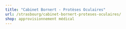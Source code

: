 ```yaml
---
title: "Cabinet Bornert - Protèses Oculaires"
url: /strasbourg/cabinet-bornert-proteses-oculaires/
shop: approvisionnement médical
---
```


